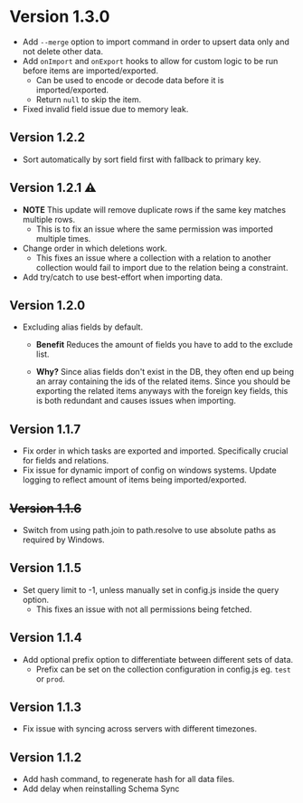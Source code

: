 # Version 1.3.0

  - Add `--merge` option to import command in order to upsert data only and not delete other data.
  - Add `onImport` and `onExport` hooks to allow for custom logic to be run before items are imported/exported.
    - Can be used to encode or decode data before it is imported/exported.
    - Return `null` to skip the item.
  - Fixed invalid field issue due to memory leak.

## Version 1.2.2

 - Sort automatically by sort field first with fallback to primary key.

## Version 1.2.1 ⚠️

 - **NOTE** This update will remove duplicate rows if the same key matches multiple rows.
   - This is to fix an issue where the same permission was imported multiple times.
 - Change order in which deletions work.
   - This fixes an issue where a collection with a relation to another collection would fail to import due to the relation being a constraint.
 - Add try/catch to use best-effort when importing data.

## Version 1.2.0

- Excluding alias fields by default.

  - **Benefit** Reduces the amount of fields you have to add to the exclude list.

  - **Why?** Since alias fields don't exist in the DB, they often end up being an array containing the ids of the related items. Since you should be exporting the related items anyways with the foreign key fields, this is both redundant and causes issues when importing.

## Version 1.1.7

 - Fix order in which tasks are exported and imported. Specifically crucial for fields and relations.
 - Fix issue for dynamic import of config on windows systems.
Update logging to reflect amount of items being imported/exported.

## ~~Version 1.1.6~~

 - Switch from using path.join to path.resolve to use absolute paths as required by Windows.

## Version 1.1.5

 - Set query limit to -1, unless manually set in config.js inside the query option.
   - This fixes an issue with not all permissions being fetched.

## Version 1.1.4

 - Add optional prefix option to differentiate between different sets of data.
   - Prefix can be set on the collection configuration in config.js eg. `test` or `prod`.

## Version 1.1.3

- Fix issue with syncing across servers with different timezones.

## Version 1.1.2

 - Add hash command, to regenerate hash for all data files.
 - Add delay when reinstalling Schema Sync